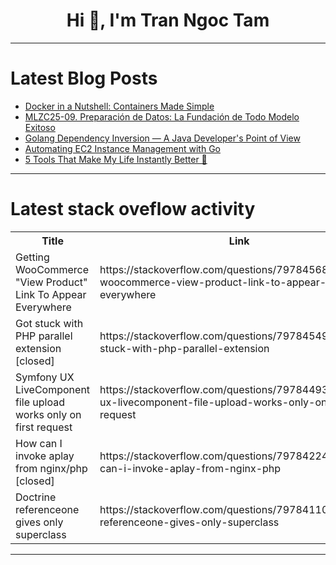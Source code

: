 <h1 align="center">Hi 👋, I'm Tran Ngoc Tam</h1>

---

# Latest Blog Posts 
<!-- BLOG-POST-LIST:START -->
- [Docker in a Nutshell: Containers Made Simple](https://dev.to/leesha_lois/docker-in-a-nutshell-containers-made-simple-2fa7)
- [MLZC25-09. Preparación de Datos: La Fundación de Todo Modelo Exitoso](https://dev.to/jesus_oviedoriquelme_084/mlzc25-09-preparacion-de-datos-la-fundacion-de-todo-modelo-exitoso-272e)
- [Golang Dependency Inversion — A Java Developer&#39;s Point of View](https://dev.to/kirekov/golang-dependency-inversion-a-java-developers-point-of-view-pj4)
- [Automating EC2 Instance Management with Go](https://dev.to/copubah/automating-ec2-instance-management-with-go-10nh)
- [5 Tools That Make My Life Instantly Better 🚀](https://dev.to/lovestaco/5-tools-that-make-my-life-instantly-better-2i5l)
<!-- BLOG-POST-LIST:END -->

---

# Latest stack oveflow activity
<table>
  <tr><th>Title</th><th>Link</th></tr>
  <!-- STACKOVERFLOW:START --><tr><td>Getting WooCommerce &quot;View Product&quot; Link To Appear Everywhere</td><td>https://stackoverflow.com/questions/79784568/getting-woocommerce-view-product-link-to-appear-everywhere</td></tr><tr><td>Got stuck with PHP parallel extension [closed]</td><td>https://stackoverflow.com/questions/79784549/got-stuck-with-php-parallel-extension</td></tr><tr><td>Symfony UX LiveComponent file upload works only on first request</td><td>https://stackoverflow.com/questions/79784493/symfony-ux-livecomponent-file-upload-works-only-on-first-request</td></tr><tr><td>How can I invoke aplay from nginx/php [closed]</td><td>https://stackoverflow.com/questions/79784224/how-can-i-invoke-aplay-from-nginx-php</td></tr><tr><td>Doctrine referenceone gives only superclass</td><td>https://stackoverflow.com/questions/79784110/doctrine-referenceone-gives-only-superclass</td></tr><!-- STACKOVERFLOW:END -->
</table>

---


